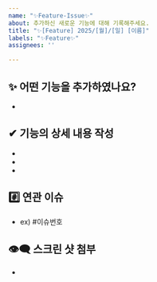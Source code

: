 ```yaml
---
name: "✨Feature-Issue✨"
about: 추가하신 새로운 기능에 대해 기록해주세요.
title: "✨[Feature] 2025/[월]/[일] [이름]"
labels: "✨Feature✨"
assignees: ''

---
```


## ✨ 어떤 기능을 추가하였나요?
- 

## ✔ 기능의 상세 내용 작성
-  
-  
-  

## #️⃣ 연관 이슈 
- ex) #이슈번호 

## 👁‍🗨 스크린 샷 첨부
-
